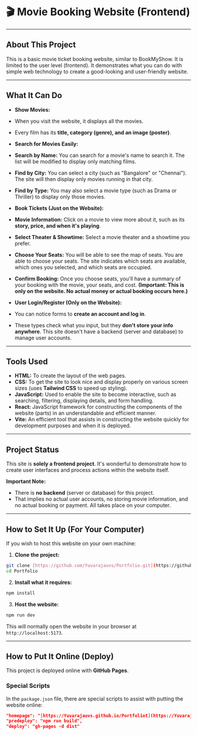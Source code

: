 #  🎬  Movie Booking Website (Frontend)

---

## About This Project

This is a basic movie ticket booking website, similar to BookMyShow. It is limited to the user level (frontend). It demonstrates what you can do with simple web technology to create a good-looking and user-friendly website.

---

## What It Can Do

* **Show Movies:**
* When you visit the website, it displays all the movies.
* Every film has its **title, category (genre), and an image (poster)**.

* **Search for Movies Easily:**
* **Search by Name:** You can search for a movie's name to search it. The list will be modified to display only matching films.
* **Find by City:** You can select a city (such as "Bangalore" or "Chennai"). The site will then display only movies running in that city.
* **Find by Type:** You may also select a movie type (such as Drama or Thriller) to display only those movies.

* **Book Tickets (Just on the Website):**
* **Movie Information:** Click on a movie to view more about it, such as its **story, price, and when it's playing**.
* **Select Theater & Showtime:** Select a movie theater and a showtime you prefer.
* **Choose Your Seats:** You will be able to see the map of seats. You are able to choose your seats. The site indicates which seats are available, which ones you selected, and which seats are occupied.
* **Confirm Booking:** Once you choose seats, you'll have a summary of your booking with the movie, your seats, and cost. **(Important: This is only on the website. No actual money or actual booking occurs here.)**

* **User Login/Register (Only on the Website):**
* You can notice forms to **create an account and log in**.
* These types check what you input, but they **don't store your info anywhere**. This site doesn't have a backend (server and database) to manage user accounts.

---

## Tools Used

* **HTML:** To create the layout of the web pages.
* **CSS:** To get the site to look nice and display properly on various screen sizes (uses **Tailwind CSS** to speed up styling).
* **JavaScript:** Used to enable the site to become interactive, such as searching, filtering, displaying details, and form handling.
* **React:** JavaScript framework for constructing the components of the website (parts) in an understandable and efficient manner.
* **Vite:** An efficient tool that assists in constructing the website quickly for development purposes and when it is deployed.

---

## Project Status

This site is **solely a frontend project**. It's wonderful to demonstrate how to create user interfaces and process actions within the website itself.

**Important Note:**
* There is **no backend** (server or database) for this project.
* That implies no actual user accounts, no storing movie information, and no actual booking or payment. All takes place on your computer.

---

## How to Set It Up (For Your Computer)

If you wish to host this website on your own machine:

1. **Clone the project:**
```bash
git clone [https://github.com/Yuvarajauvs/Portfolio.git](https://github.com/Yuvarajauvs/Portfolio.git) # Use your actual project link
cd Portfolio
```

2. **Install what it requires:**
```bash
npm install
```

3. **Host the website:**
```bash
npm run dev
```
This will normally open the website in your browser at `http://localhost:5173`.

---

## How to Put It Online (Deploy)

This project is deployed online with **GitHub Pages**.

### Special Scripts

In the `package.json` file, there are special scripts to assist with putting the website online:
```json
"homepage": "[https://Yuvarajauvs.github.io/Portfoliot](https://Yuvarajauvs.github.io/Portfoliot)",
"predeploy": "npm run build",
"deploy": "gh-pages -d dist"
```
